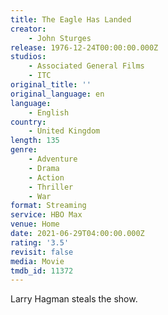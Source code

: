 ```yaml
---
title: The Eagle Has Landed
creator:
    - John Sturges
release: 1976-12-24T00:00:00.000Z
studios:
    - Associated General Films
    - ITC
original_title: ''
original_language: en
language:
    - English
country:
    - United Kingdom
length: 135
genre:
    - Adventure
    - Drama
    - Action
    - Thriller
    - War
format: Streaming
service: HBO Max
venue: Home
date: 2021-06-29T04:00:00.000Z
rating: '3.5'
revisit: false
media: Movie
tmdb_id: 11372
---
```


Larry Hagman steals the show.
